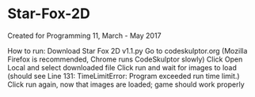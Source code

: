 # Star-Fox-2D
Created for Programming 11, March - May 2017

How to run:
Download Star Fox 2D v1.1.py
Go to codeskulptor.org (Mozilla Firefox is recommended, Chrome runs CodeSkulptor slowly)
Click Open Local and select downloaded file
Click run and wait for images to load (should see Line 131: TimeLimitError: Program exceeded run time limit.)
Click run again, now that images are loaded; game should work properly
